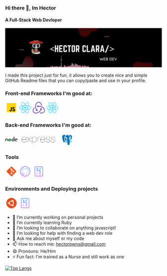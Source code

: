 ### Hi there 👋, Im Hector

#### A Full-Stack Web Devloper

![A Full-Stack Web Devloper](/banner/banner.png)

I made this project just for fun, it allows you to create nice and simple GitHub Readme files that you can copy/paste and use in your profile.

### Front-end Frameworks I'm good at:

[<img src='/icons/js.png' alt='github' height='40'>]() [<img src='/icons/react.png' height='40'>]() [<img src='/icons/redux.png' height='40'>]() [<img src='/icons/react.png' height='40'>]()

### Back-end Frameworks I'm good at:

[<img src='icons/node.png' height='40'>]() [<img src='/icons/express.png' height='40'>]() [<img src='/icons/postgres.png' height='40'>]()

### Tools

[<img src='icons/git.png' height='40'>]() [<img src='icons/github.png' height='40'>]() [<img src='icons/heroku.png' height='40'>]()

### Environments and Deploying projects

[<img src='icons/ubuntu.png' height='40'>]() [<img src='icons/heroku.png' height='40'>]()

- 🔭 I’m currently working on personal projects
- 🌱 I’m currently learning Ruby
- 👯 I’m looking to collaborate on anything javascript!
- 🤔 I’m looking for help with finding a web dev role
- 💬 Ask me about myself or my code
- 📫 How to reach me: hectorpwns@gmail.com
- 😄 Pronouns: He/Him
- ⚡ Fun fact: I'm trained as a Nurse and still work as one

[![Top Langs](https://github-readme-stats.vercel.app/api/top-langs/?username=hector4213)](https://github.com/anuraghazra/github-readme-stats)
